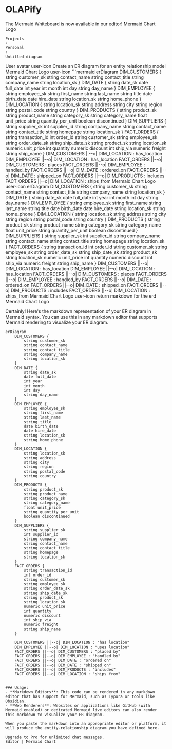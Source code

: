 # OLAPify


The Mermaid Whiteboard is now available in our editor!
Mermaid Chart Logo

    Projects
    ›
    Personal
    ›
    Untitled diagram

User avatar
user-icon Create an ER diagram for an entity relationship model
Mermaid Chart Logo
user-icon ```mermaid erDiagram DIM_CUSTOMERS { string customer_sk string contact_name string contact_title string company_name string location_sk } DIM_DATE { string date_sk date full_date int year int month int day string day_name } DIM_EMPLOYEE { string employee_sk string first_name string last_name string title date birth_date date hire_date string location_sk string home_phone } DIM_LOCATION { string location_sk string address string city string region string postal_code string country } DIM_PRODUCTS { string product_sk string product_name string category_sk string category_name float unit_price string quantity_per_unit boolean discontinued } DIM_SUPPLIERS { string supplier_sk int supplier_id string company_name string contact_name string contact_title string homepage string location_sk } FACT_ORDERS { string transaction_id int order_id string customer_sk string employee_sk string order_date_sk string ship_date_sk string product_sk string location_sk numeric unit_price int quantity numeric discount int ship_via numeric freight string ship_name } DIM_CUSTOMERS ||--o| DIM_LOCATION : has_location DIM_EMPLOYEE ||--o| DIM_LOCATION : has_location FACT_ORDERS ||--o| DIM_CUSTOMERS : places FACT_ORDERS ||--o| DIM_EMPLOYEE : handled_by FACT_ORDERS ||--o| DIM_DATE : ordered_on FACT_ORDERS ||--o| DIM_DATE : shipped_on FACT_ORDERS ||--o| DIM_PRODUCTS : includes FACT_ORDERS ||--o| DIM_LOCATION : ships_from
Mermaid Chart Logo
user-icon erDiagram DIM_CUSTOMERS { string customer_sk string contact_name string contact_title string company_name string location_sk } DIM_DATE { string date_sk date full_date int year int month int day string day_name } DIM_EMPLOYEE { string employee_sk string first_name string last_name string title date birth_date date hire_date string location_sk string home_phone } DIM_LOCATION { string location_sk string address string city string region string postal_code string country } DIM_PRODUCTS { string product_sk string product_name string category_sk string category_name float unit_price string quantity_per_unit boolean discontinued } DIM_SUPPLIERS { string supplier_sk int supplier_id string company_name string contact_name string contact_title string homepage string location_sk } FACT_ORDERS { string transaction_id int order_id string customer_sk string employee_sk string order_date_sk string ship_date_sk string product_sk string location_sk numeric unit_price int quantity numeric discount int ship_via numeric freight string ship_name } DIM_CUSTOMERS ||--o| DIM_LOCATION : has_location DIM_EMPLOYEE ||--o| DIM_LOCATION : has_location FACT_ORDERS ||--o| DIM_CUSTOMERS : places FACT_ORDERS ||--o| DIM_EMPLOYEE : handled_by FACT_ORDERS ||--o| DIM_DATE : ordered_on FACT_ORDERS ||--o| DIM_DATE : shipped_on FACT_ORDERS ||--o| DIM_PRODUCTS : includes FACT_ORDERS ||--o| DIM_LOCATION : ships_from
Mermaid Chart Logo
user-icon return markdown for the erd
Mermaid Chart Logo

Certainly! Here's the markdown representation of your ER diagram in Mermaid syntax. You can use this in any markdown editor that supports Mermaid rendering to visualize your ER diagram.

```mermaid
erDiagram
    DIM_CUSTOMERS {
        string customer_sk
        string contact_name
        string contact_title
        string company_name
        string location_sk
    }
    DIM_DATE {
        string date_sk
        date full_date
        int year
        int month
        int day
        string day_name
    }
    DIM_EMPLOYEE {
        string employee_sk
        string first_name
        string last_name
        string title
        date birth_date
        date hire_date
        string location_sk
        string home_phone
    }
    DIM_LOCATION {
        string location_sk
        string address
        string city
        string region
        string postal_code
        string country
    }
    DIM_PRODUCTS {
        string product_sk
        string product_name
        string category_sk
        string category_name
        float unit_price
        string quantity_per_unit
        boolean discontinued
    }
    DIM_SUPPLIERS {
        string supplier_sk
        int supplier_id
        string company_name
        string contact_name
        string contact_title
        string homepage
        string location_sk
    }
    FACT_ORDERS {
        string transaction_id
        int order_id
        string customer_sk
        string employee_sk
        string order_date_sk
        string ship_date_sk
        string product_sk
        string location_sk
        numeric unit_price
        int quantity
        numeric discount
        int ship_via
        numeric freight
        string ship_name
    }

    DIM_CUSTOMERS ||--o| DIM_LOCATION : "has location"
    DIM_EMPLOYEE ||--o| DIM_LOCATION : "uses location"
    FACT_ORDERS ||--o| DIM_CUSTOMERS : "placed by"
    FACT_ORDERS ||--o| DIM_EMPLOYEE : "handled by"
    FACT_ORDERS ||--o| DIM_DATE : "ordered on"
    FACT_ORDERS ||--o| DIM_DATE : "shipped on"
    FACT_ORDERS ||--o| DIM_PRODUCTS : "includes"
    FACT_ORDERS ||--o| DIM_LOCATION : "ships from"


### Usage:
- **Markdown Editors**: This code can be rendered in any markdown editor that has support for Mermaid, such as Typora or tools like Obsidian.
- **Web Renderers**: Websites or applications like GitHub (with Mermaid enabled) or dedicated Mermaid live editors can also render this markdown to visualize your ER diagram.

When you paste the markdown into an appropriate editor or platform, it will produce the entity-relationship diagram you have defined here.

Upgrade to Pro for unlimited chat messages.
Editor | Mermaid Chart
